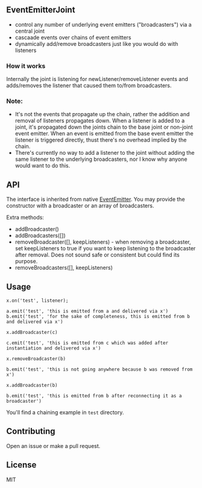 ## EventEmitterJoint

- control any number of underlying event emitters ("broadcasters") via a central joint
- cascaade events over chains of event emitters
- dynamically add/remove broadcasters just like you would do with listeners

### How it works
Internally the joint is listening for newListener/removeListener events and adds/removes the listener that caused them to/from broadcasters.

### Note:
- It's not the events that propagate up the chain, rather the addition and removal of listeners propagates down. When a listener is added
to a joint, it's propagated down the joints chain to the base joint or non-joint event emitter. When an event is emitted from the base
event emitter the listener is triggered directly, thust there's no overhead implied by the chain.
- There's currently no way to add a listener to the joint without adding the same listener to the underlying broadcasters, nor I know
why anyone would want to do this.   

## API

The interface is inherited from native [EventEmitter](https://nodejs.org/api/events.html).
You may provide the constructor with a broadcaster or an array of broadcasters.

Extra methods:

- addBroadcaster(<EventEmitter>)
- addBroadcasters([<EventEmitter>])
- removeBroadcaster([<EventEmitter>], <bool> keepListeners) - when removing a broadcaster, set keepListeners to true if you want to keep listening to the broadcaster after removal. Does not sound safe or consistent but could find its purpose.
- removeBroadcasters([<EventEmitter>], <bool> keepListeners)

## Usage
    x.on('test', listener);
    
    a.emit('test', 'this is emitted from a and delivered via x')
    b.emit('test', 'for the sake of completeness, this is emitted from b and delivered via x')    
    
    x.addBroadcaster(c)
    
    c.emit('test', 'this is emitted from с which was added after instantiation and delivered via x')
    
    x.removeBroadcaster(b)
    
    b.emit('test', 'this is not going anywhere because b was removed from x')
    
    x.addBroadcaster(b)
    
    b.emit('test', 'this is emitted from b after reconnecting it as a broadcaster')

You'll find a chaining example in `test` directory.

## Contributing
Open an issue or make a pull request.

## License
MIT